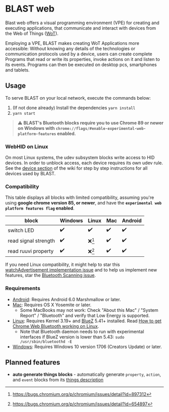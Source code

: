 # BLAST web

Blast web offers a visual programming environment (VPE) for creating and executing applications, that communicate and interact with devices from the Web of Things ([WoT](https://www.w3.org/TR/wot-architecture/)).

Employing a VPE, BLAST makes creating WoT Applications more accessible: Without knowing any details of the technologies or communication protocols used by a device, users can create complete Programs that read or write its properties, invoke actions on it and listen to its events. Programs can then be executed on desktop pcs, smartphones and tablets.

## Usage
To serve BLAST on your local network, execute the commands below:
1. (If not done already) Install the dependencies `yarn install`
2. `yarn start`

> :warning: **BLAST's Bluetooth blocks require you to use Chrome 89 or newer on Windows with `chrome://flags/#enable-experimental-web-platform-features` enabled.**

### WebHID on Linux
On most Linux systems, the udev subsystem blocks write access to HID devices. In order to unblock access, each device requires its own udev rule. See the [device section](https://github.com/wintechis/blast/wiki/Devices) of the wiki for step by step instructions for all devices used by BLAST.

### Compatibility
This table displays all blocks with limited compatibility, assuming you're using **google chrome version 85, or newer**, and have the **`experimental web platform features flag` enabled**.

| block | Windows | Linux | Mac | Android |
|---|---|---|---|---|
| switch LED | :heavy_check_mark: | :heavy_check_mark: | :heavy_check_mark: | :heavy_check_mark: |
| read signal strength | :heavy_check_mark: | :x:[^1] | :heavy_check_mark: | :heavy_check_mark: |
| read ruuvi property | :heavy_check_mark: | :x:[^2] | :heavy_check_mark: | :heavy_check_mark: |

[^1]: https://bugs.chromium.org/p/chromium/issues/detail?id=897312
[^2]: https://bugs.chromium.org/p/chromium/issues/detail?id=654897

If you need Linux compatibility, it might help to star this [watchAdvertisement implementation issue](https://bugs.chromium.org/p/chromium/issues/detail?id=654897&q=watchAdvertisements&can=2) and to help us implement new features, star the [Bluetooth Scanning issue](https://bugs.chromium.org/p/chromium/issues/detail?id=897312).

### Requirements
* [Android](https://crbug.com/471536): Requires Android 6.0 Marshmallow or later.
* [Mac](https://crbug.com/364359): Requires OS X Yosemite or later.
  * Some MacBooks may not work: Check "About this Mac" / "System Report" / "Bluetooth" and verify that Low Energy is supported.
* [Linux](https://crbug.com/570344): Requires Kernel 3.19+ and [BlueZ](http://www.bluez.org/) 5.41+ installed. Read [How to get Chrome Web Bluetooth working on Linux](https://acassis.wordpress.com/2016/06/28/how-to-get-chrome-web-bluetooth-working-on-linux/).
  * Note that Bluetooth daemon needs to run with experimental interfaces if BlueZ version is lower than 5.43: `sudo /usr/sbin/bluetoothd -E`
* [Windows](https://crbug.com/507419): Requires Windows 10 version 1706 (Creators Update) or later.

## Planned features
* **auto generate things blocks** - automatically generate `property`, `action`, and `event` blocks from its [things description](https://www.w3.org/TR/wot-thing-description/)
